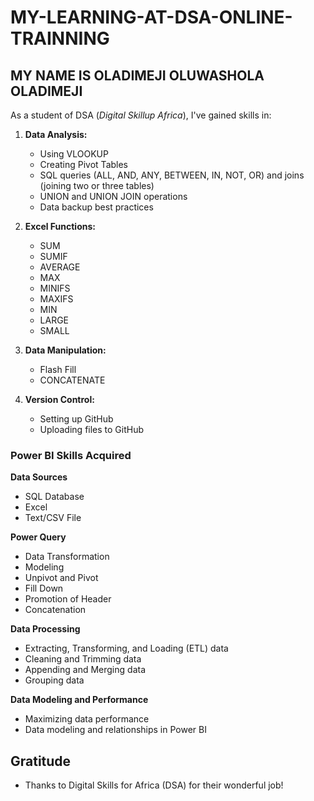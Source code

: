 # MY-LEARNING-AT-DSA-ONLINE-TRAINNING

## MY NAME IS OLADIMEJI OLUWASHOLA OLADIMEJI
As a student of DSA (*Digital Skillup Africa*), I've gained skills in:

1. **Data Analysis:**
    - Using VLOOKUP
    - Creating Pivot Tables
    - SQL queries (ALL, AND, ANY, BETWEEN, IN, NOT, OR) and joins (joining two or three tables)
    - UNION and UNION JOIN operations
    - Data backup best practices

2. **Excel Functions:**
    - SUM
    - SUMIF
    - AVERAGE
    - MAX
    - MINIFS
    - MAXIFS
    - MIN
    - LARGE
    - SMALL

3. **Data Manipulation:**
    - Flash Fill
    - CONCATENATE

4. **Version Control:**
    - Setting up GitHub
    - Uploading files to GitHub

### Power BI Skills Acquired

**Data Sources**
- SQL Database
- Excel
- Text/CSV File

**Power Query**
- Data Transformation
- Modeling
- Unpivot and Pivot
- Fill Down
- Promotion of Header
- Concatenation

**Data Processing**
- Extracting, Transforming, and Loading (ETL) data
- Cleaning and Trimming data
- Appending and Merging data
- Grouping data

**Data Modeling and Performance**
- Maximizing data performance
- Data modeling and relationships in Power BI

## Gratitude
- Thanks to Digital Skills for Africa (DSA) for their wonderful job!


